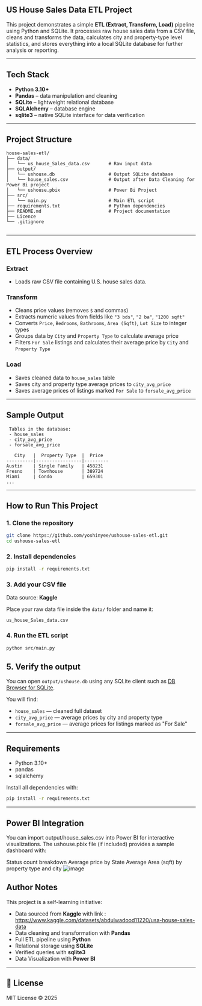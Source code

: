 ##  US House Sales Data ETL Project

This project demonstrates a simple **ETL (Extract, Transform, Load)** pipeline using Python and SQLite. It processes raw house sales data from a CSV file, cleans and transforms the data, calculates city and property-type level statistics, and stores everything into a local SQLite database for further analysis or reporting.

---

##  Tech Stack

- **Python 3.10+**
- **Pandas** – data manipulation and cleaning
- **SQLite** – lightweight relational database
- **SQLAlchemy** – database engine
- **sqlite3** – native SQLite interface for data verification

---

##  Project Structure

```
house-sales-etl/
├── data/
│   └── us_house_Sales_data.csv       # Raw input data
├── output/
│   └── ushouse.db                    # Output SQLite database
│   └── house_sales.csv               # Output after Data Cleaning for Power Bi project
│   └── ushouse.pbix                  # Power Bi Project
├── src/
│   └── main.py                       # Main ETL script
├── requirements.txt                  # Python dependencies
├── README.md                         # Project documentation
├── Licence                          
└── .gitignore


```

---

##  ETL Process Overview

###  Extract
- Loads raw CSV file containing U.S. house sales data.

###  Transform
- Cleans price values (removes `$` and commas)
- Extracts numeric values from fields like `"3 bds"`, `"2 ba"`, `"1200 sqft"`
- Converts `Price`, `Bedrooms`, `Bathrooms`, `Area (Sqft)`, `Lot Size` to integer types
- Groups data by `City` and `Property Type` to calculate average price
- Filters `For Sale` listings and calculates their average price by `City` and `Property Type`

###  Load
- Saves cleaned data to `house_sales` table
- Saves city and property type average prices to `city_avg_price`
- Saves average prices of listings marked `For Sale` to `forsale_avg_price`

---

##  Sample Output

```text
 Tables in the database:
 - house_sales
 - city_avg_price
 - forsale_avg_price

   City   |  Property Type  |  Price
----------|-----------------|---------
Austin    | Single Family   | 458231
Fresno    | Townhouse       | 389724
Miami     | Condo           | 659301
...
```

---

##  How to Run This Project

### 1. Clone the repository

```bash
git clone https://github.com/yoshinyee/ushouse-sales-etl.git
cd ushouse-sales-etl
```

### 2. Install dependencies

```bash
pip install -r requirements.txt
```

### 3. Add your CSV file  
Data source: **Kaggle**

Place your raw data file inside the `data/` folder and name it:

```
us_house_Sales_data.csv
```

### 4. Run the ETL script

```bash
python src/main.py
```

## 5. Verify the output

You can open `output/ushouse.db` using any SQLite client such as [DB Browser for SQLite](https://sqlitebrowser.org).

You will find:
- `house_sales` — cleaned full dataset
- `city_avg_price` — average prices by city and property type
- `forsale_avg_price` — average prices for listings marked as "For Sale"

---

##  Requirements

- Python 3.10+
- pandas
- sqlalchemy

Install all dependencies with:

```bash
pip install -r requirements.txt
```

---
## Power BI Integration

You can import output/house_sales.csv into Power BI for interactive visualizations.
The ushouse.pbix file (if included) provides a sample dashboard with:

Status count breakdown
Average price by State
Average Area (sqft) by property type and city
![image](https://github.com/user-attachments/assets/e783bc7c-0631-4b77-84c9-1b40d2936336)

##  Author Notes

This project is a self-learning initiative:
- Data sourced from **Kaggle** with link : https://www.kaggle.com/datasets/abdulwadood11220/usa-house-sales-data 
- Data cleaning and transformation with **Pandas**
- Full ETL pipeline using **Python**
- Relational storage using **SQLite**
- Verified queries with **sqlite3**
- Data Visualization with **Power BI**

---

## 📃 License

MIT License © 2025


